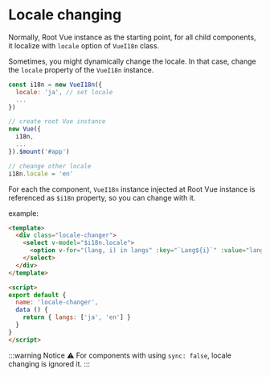 # Locale changing

Normally, Root Vue instance as the starting point, for all child components, it localize with `locale` option of `VueI18n` class.

Sometimes, you might dynamically change the locale. In that case, change the `locale` property of the `VueI18n` instance.


```js
const i18n = new VueI18n({
  locale: 'ja', // set locale
  ...
})

// create root Vue instance
new Vue({
  i18n,
  ...
}).$mount('#app')

// cheange other locale
i18n.locale = 'en'
```

For each the component, `VueI18n` instance injected at Root Vue instance is referenced as `$i18n` property, so you can change with it.

example:

```html
<template>
  <div class="locale-changer">
    <select v-model="$i18n.locale">
      <option v-for="(lang, i) in langs" :key="`Lang${i}`" :value="lang">{{ lang }}</option>
    </select>
  </div>
</template>

<script>
export default {
  name: 'locale-changer',
  data () {
    return { langs: ['ja', 'en'] }
  }
}
</script>
```

:::warning Notice
:warning: For components with using `sync: false`, locale changing is ignored it.
:::
